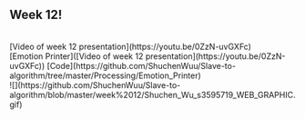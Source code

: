 ## Week 12!
</br>
[Video of week 12 presentation](https://youtu.be/0ZzN-uvGXFc)
</br>
[Emotion Printer]([Video of week 12 presentation](https://youtu.be/0ZzN-uvGXFc))
[Code](https://github.com/ShuchenWuu/Slave-to-algorithm/tree/master/Processing/Emotion_Printer)
</br>
![](https://github.com/ShuchenWuu/Slave-to-algorithm/blob/master/week%2012/Shuchen_Wu_s3595719_WEB_GRAPHIC.gif)

